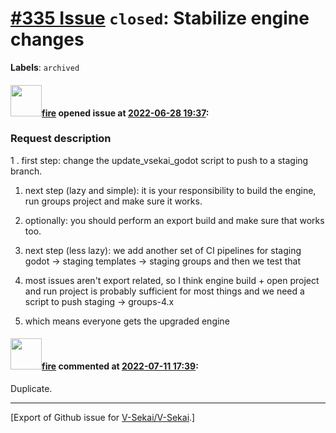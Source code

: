 # [\#335 Issue](https://github.com/V-Sekai/V-Sekai/issues/335) `closed`: Stabilize engine changes
**Labels**: `archived`


#### <img src="https://avatars.githubusercontent.com/u/32321?u=c2e06a3d2b49a467aa907e54aa259516440267cc&v=4" width="50">[fire](https://github.com/fire) opened issue at [2022-06-28 19:37](https://github.com/V-Sekai/V-Sekai/issues/335):

### Request description

1 . first step: change the update_vsekai_godot script to push to a staging branch.
1. next step (lazy and simple): it is your responsibility to build the engine, run groups project and make sure it works.
1. optionally: you should perform an export build and make sure that works too.

1. next step (less lazy): we add another set of CI pipelines for staging godot -> staging templates -> staging groups
and then we test that
1. most issues aren't export related, so I think engine build + open project and run project is probably sufficient for most things
and we need a script to push staging -> groups-4.x
1. which means everyone gets the upgraded engine

#### <img src="https://avatars.githubusercontent.com/u/32321?u=c2e06a3d2b49a467aa907e54aa259516440267cc&v=4" width="50">[fire](https://github.com/fire) commented at [2022-07-11 17:39](https://github.com/V-Sekai/V-Sekai/issues/335#issuecomment-1180686751):

Duplicate.


-------------------------------------------------------------------------------



[Export of Github issue for [V-Sekai/V-Sekai](https://github.com/V-Sekai/V-Sekai).]
